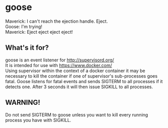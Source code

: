 goose
=====

Maverick: I can't reach the ejection handle. Eject.  
Goose: I'm trying!  
Maverick: Eject eject eject eject!   

What's it for?
--------------

goose is an event listener for http://supervisord.org/  
It is intended for use with https://www.docker.com/  
Using supervisor within the context of a docker container it may be necessary to kill the container if one of supervisor's sub-processes goes fatal. Goose listens for fatal events and sends SIGTERM to all processes if it detects one. After 3 seconds it will then issue SIGKILL to all processes.

WARNING!
--------

Do not send SIGTERM to goose unless you want to kill every running process you have with SIGKILL. 
